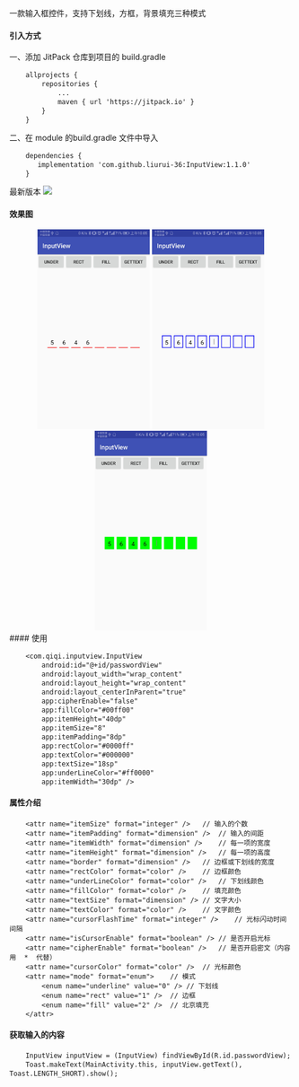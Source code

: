 一款输入框控件，支持下划线，方框，背景填充三种模式

#### 引入方式

一、添加 JitPack 仓库到项目的 build.gradle

```
    allprojects {
		repositories {
			...
			maven { url 'https://jitpack.io' }
		}
	}
```
二、在 module 的build.gradle 文件中导入
```
    dependencies {
	   implementation 'com.github.liurui-36:InputView:1.1.0'
	}
```
最新版本  [![](https://jitpack.io/v/liurui-36/InputView.svg)](https://jitpack.io/#liurui-36/InputView)

#### 效果图
<div align="center">
<img src="https://raw.githubusercontent.com/liurui-36/ReadmeResource/master/images/InputView/mode_underline.jpg" width="200px" />    <img src="https://raw.githubusercontent.com/liurui-36/ReadmeResource/master/images/InputView/mode_rect.jpg" width="200px" />    <img src="https://raw.githubusercontent.com/liurui-36/ReadmeResource/master/images/InputView/mode_fill.jpg" width="200px" />
</div>
#### 使用

```
    <com.qiqi.inputview.InputView
        android:id="@+id/passwordView"
        android:layout_width="wrap_content"
        android:layout_height="wrap_content"
        android:layout_centerInParent="true"
        app:cipherEnable="false"
        app:fillColor="#00ff00"
        app:itemHeight="40dp"
        app:itemSize="8"
        app:itemPadding="8dp"
        app:rectColor="#0000ff"
        app:textColor="#000000"
        app:textSize="18sp"
        app:underLineColor="#ff0000"
        app:itemWidth="30dp" />
```

#### 属性介绍
```
    <attr name="itemSize" format="integer" />   // 输入的个数
    <attr name="itemPadding" format="dimension" />  // 输入的间距
    <attr name="itemWidth" format="dimension" />    // 每一项的宽度
    <attr name="itemHeight" format="dimension" />   // 每一项的高度
    <attr name="border" format="dimension" />   // 边框或下划线的宽度
    <attr name="rectColor" format="color" />    // 边框颜色
    <attr name="underLineColor" format="color" />   // 下划线颜色
    <attr name="fillColor" format="color" />    // 填充颜色
    <attr name="textSize" format="dimension" /> // 文字大小
    <attr name="textColor" format="color" />    // 文字颜色
    <attr name="cursorFlashTime" format="integer" />    // 光标闪动时间间隔
    <attr name="isCursorEnable" format="boolean" /> // 是否开启光标
    <attr name="cipherEnable" format="boolean" />   // 是否开启密文（内容用  *  代替）
    <attr name="cursorColor" format="color" />  // 光标颜色
    <attr name="mode" format="enum">    // 模式
        <enum name="underline" value="0" /> // 下划线
        <enum name="rect" value="1" />  // 边框
        <enum name="fill" value="2" />  // 北京填充
    </attr>
```

#### 获取输入的内容

```
    InputView inputView = (InputView) findViewById(R.id.passwordView);
    Toast.makeText(MainActivity.this, inputView.getText(), Toast.LENGTH_SHORT).show();
```
